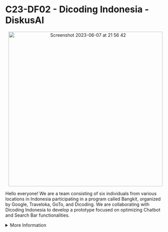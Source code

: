 # C23-DF02 - Dicoding Indonesia - DiskusAI

<p align="center">
     <img width="484" alt="Screenshot 2023-06-07 at 21 56 42" src="https://github.com/C23-DF02-DiskusAI-Dicoding-Indonesia/.github/assets/132810595/f6edca83-e298-48e9-b313-32b86b5291f5">
</p>

Hello everyone! We are a team consisting of six individuals from various locations in Indonesia participating in a program called Bangkit, organized by Google, Traveloka, GoTo, and Dicoding. We are collaborating with Dicoding Indonesia to develop a prototype focused on optimizing Chatbot and Search Bar functionalities. 

<details>
<summary>More Information</summary>
<br>

## DiskusAI
DiskusAI is a platform that combines Discussion Forums, Search Bar Optimization, and Chatbot AI functionalities. DiskusAI aims to provide a better user experience by delivering relevant and helpful answers in discussions, assisting users in finding information effectively, and suggesting appropriate discussion topics. DiskusAI also enhance the search bar feature by providing input suggestions to users. 

#### Machine Learning Team
| ID          | Name                 | Social Media |
| ------------| -------------------- | ------------ |
| M185DSX2110 | Ahmad Azzam Alhanafi | Content Cell |
| M181DSY1842 | Safira Raissa Rahmi  | Content Cell |
| M181DSY2915 | Marcella Sintauly    | Content Cell |
| M209DKY3796 | Dewi Arumsari        | Content Cell |

#### Cloud Computing Team
- gawe jg

## Repository
#### Machine Learning

#### Cloud Computing

</details>
